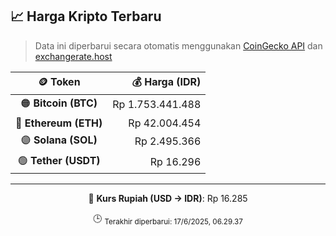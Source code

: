 

<!-- HARGA_KRIPTO -->
## 📈 Harga Kripto Terbaru

> Data ini diperbarui secara otomatis menggunakan [CoinGecko API](https://www.coingecko.com/) dan [exchangerate.host](https://exchangerate.host/)

<div align="center">

| 🪙 Token | 💰 Harga (IDR) |
|:------:|---------------:|
| 🟠 **Bitcoin (BTC)**   | Rp 1.753.441.488 |
| 🔵 **Ethereum (ETH)**  | Rp 42.004.454 |
| 🟣 **Solana (SOL)**    | Rp 2.495.366 |
| 🟢 **Tether (USDT)**   | Rp 16.296 |

---

💱 **Kurs Rupiah (USD → IDR)**: Rp 16.285

🕒 <sub>Terakhir diperbarui: 17/6/2025, 06.29.37</sub>

</div>
<!-- /HARGA_KRIPTO -->